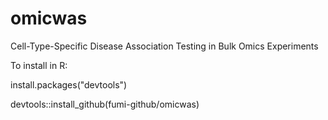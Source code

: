 # omicwas
Cell-Type-Specific Disease Association Testing in Bulk Omics Experiments

To install in R:

install.packages("devtools")

devtools::install_github(fumi-github/omicwas)
